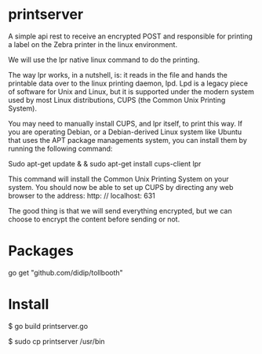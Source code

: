 # printserver

A simple api rest to receive an encrypted POST and responsible for printing a label on the Zebra printer in the linux environment.

We will use the lpr native linux command to do the printing.

The way lpr works, in a nutshell, is: it reads in the file and hands the printable data over to the linux printing daemon, lpd. Lpd is a legacy piece of software for Unix and Linux, but it is supported under the modern system used by most Linux distributions, CUPS (the Common Unix Printing System).

You may need to manually install CUPS, and lpr itself, to print this way. If you are operating Debian, or a Debian-derived Linux system like Ubuntu that uses the APT package managements system, you can install them by running the following command:

Sudo apt-get update & & sudo apt-get install cups-client lpr

This command will install the Common Unix Printing System on your system. You should now be able to set up CUPS by directing any web browser to the address: http: // localhost: 631

The good thing is that we will send everything encrypted, but we can choose to encrypt the content before sending or not.


# Packages

go get "github.com/didip/tollbooth"

# Install

$ go build printserver.go

$ sudo cp printserver /usr/bin

